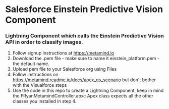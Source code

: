 # Salesforce Einstein Predictive Vision Component
### Lightning Component which calls the Einstein Predictive Vision API in order to classify images.

1. Follow signup instructions at https://metamind.io
2. Download the .pem file - make sure to name it einstein_platform.pem - the default name.
3. Upload pem file to your Salesforce org using Files
4. Follow instructions on https://metamind.readme.io/docs/apex_qs_scenario but don't bother with the Visualforce steps
5. Use the code in this repo to create a Lightning Component, keep in mind the FRyanMetamindController.apxc Apex class expects all the other classes you installed in step 4.
